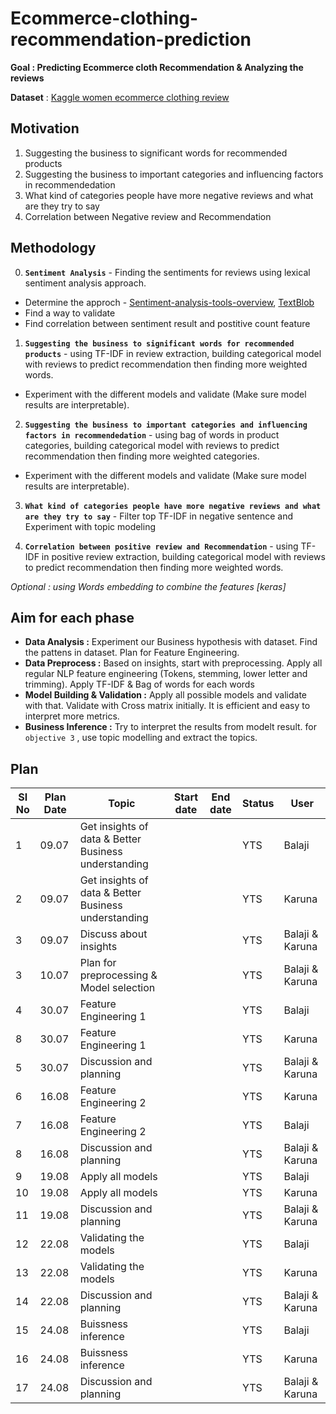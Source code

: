 # Ecommerce-clothing-recommendation-prediction

**Goal : Predicting Ecommerce cloth Recommendation & Analyzing the reviews**

**Dataset** : [Kaggle women ecommerce clothing review](https://www.kaggle.com/nicapotato/womens-ecommerce-clothing-reviews)

## Motivation

1. Suggesting the business to significant words for recommended products
2. Suggesting the business to important categories and influencing factors in recommendedation
3. What kind of categories people have more negative reviews and what are they try to say
4. Correlation between Negative review and Recommendation

## Methodology

0. **`Sentiment Analysis`** -  Finding the sentiments for reviews using lexical sentiment analysis approach.

- Determine the approch - [Sentiment-analysis-tools-overview](https://medium.com/@datamonsters/sentiment-analysis-tools-overview-part-1-positive-and-negative-words-databases-ae35431a470c), [TextBlob](https://textblob.readthedocs.io/en/dev/)
- Find a way to validate  
- Find correlation between sentiment result and postitive count feature


1. **`Suggesting the business to significant words for recommended products`** - using TF-IDF in review extraction, building categorical model with reviews to predict recommendation then finding more weighted words.  

- Experiment with the different models and validate (Make sure model results are interpretable).  

2. **`Suggesting the business to important categories and influencing factors in recommendedation`** - using bag of words in product categories, building categorical model with reviews to predict recommendation then finding more weighted categories.  

- Experiment with the different models and validate (Make sure model results are interpretable).  

3. **`What kind of categories people have more negative reviews and what are they try to say`** - Filter top TF-IDF in negative sentence and Experiment with topic modeling

4. **`Correlation between positive review and Recommendation`** - using TF-IDF in positive review extraction, building categorical model with reviews to predict recommendation then finding more weighted words. 


*Optional : using Words embedding to combine the features [keras]*

## Aim for each phase

- **Data Analysis :** Experiment our Business hypothesis with dataset. Find the pattens in dataset. Plan for Feature Engineering.
- **Data Preprocess :** Based on insights, start with preprocessing. Apply all regular NLP feature engineering (Tokens, stemming, lower letter and trimming). Apply TF-IDF & Bag of words for each words
- **Model Building & Validation :** Apply all possible models and validate with that. Validate with Cross matrix initially. It is efficient and easy to interpret more metrics.
- **Business Inference :** Try to interpret the results from modelt result. for `objective 3` , use topic modelling and extract the topics.

## Plan

| SI No | Plan Date | Topic                                                | Start date | End date | Status | User            |
| ----- | --------- | ---------------------------------------------------- | ---------- | -------- | ------ | --------------- |
| 1     | 09.07     | Get insights of data & Better Business understanding |            |          | YTS    | Balaji          |
| 2     | 09.07     | Get insights of data & Better Business understanding |            |          | YTS    | Karuna          |
| 3     | 09.07     | Discuss about insights                               |            |          | YTS    | Balaji & Karuna |
| 3     | 10.07     | Plan for preprocessing & Model selection             |            |          | YTS    | Balaji & Karuna |
| 4     | 30.07     | Feature Engineering 1                                |            |          | YTS    | Balaji          |
| 8     | 30.07     | Feature Engineering 1                                |            |          | YTS    | Karuna          |
| 5     | 30.07     | Discussion and planning                              |            |          | YTS    | Balaji & Karuna |
| 6     | 16.08     | Feature Engineering 2                                |            |          | YTS    | Karuna          |
| 7     | 16.08     | Feature Engineering 2                                |            |          | YTS    | Balaji          |
| 8     | 16.08     | Discussion and planning                              |            |          | YTS    | Balaji & Karuna |
| 9     | 19.08     | Apply all models                                     |            |          | YTS    | Balaji          |
| 10    | 19.08     | Apply all models                                     |            |          | YTS    | Karuna          |
| 11    | 19.08     | Discussion and planning                              |            |          | YTS    | Balaji & Karuna |
| 12    | 22.08     | Validating the models                                |            |          | YTS    | Balaji          |
| 13    | 22.08     | Validating the models                                |            |          | YTS    | Karuna          |
| 14    | 22.08     | Discussion and planning                              |            |          | YTS    | Balaji & Karuna |
| 15    | 24.08     | Buissness  inference                                 |            |          | YTS    | Balaji          |
| 16    | 24.08     | Buissness  inference                                 |            |          | YTS    | Karuna          |
| 17    | 24.08     | Discussion and planning                              |            |          | YTS    | Balaji & Karuna |
